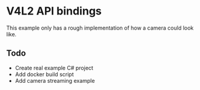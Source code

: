 # V4L2 API bindings

This example only has a rough implementation of how a camera could look like.

## Todo
* Create real example C# project
* Add docker build script
* Add camera streaming example
